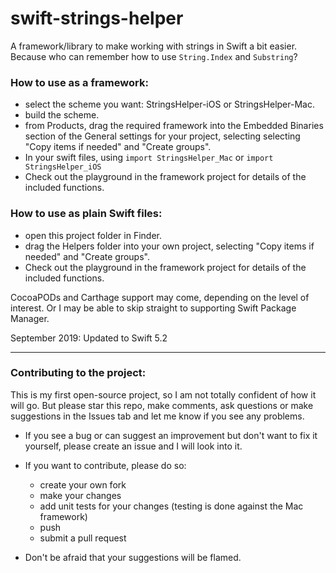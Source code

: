 # swift-strings-helper
A framework/library to make working with strings in Swift a bit easier. Because who can remember how to use `String.Index` and `Substring`?

### How to use as a framework:

* select the scheme you want: StringsHelper-iOS or StringsHelper-Mac.
* build the scheme.
* from Products, drag the required framework into the Embedded Binaries section of the General settings for your project, selecting selecting "Copy items if needed" and "Create groups".
* In your swift files, using `import StringsHelper_Mac` or  `import StringsHelper_iOS`
*  Check out the playground in the framework project for details of the included functions.

### How to use as plain Swift files:

* open this project folder in Finder.
* drag the Helpers folder into your own project, selecting "Copy items if needed" and "Create groups".
*  Check out the playground in the framework project for details of the included functions.



CocoaPODs and Carthage support may come, depending on the level of interest. Or I may be able to skip straight to supporting Swift Package Manager.

September 2019: Updated to Swift 5.2

---

### Contributing to the project:

This is my first open-source project, so I am not totally confident of how it will go. But please star this repo, make comments, ask questions or make suggestions in the Issues tab and let me know if you see any problems.

* If you see a bug or can suggest an improvement but don't want to fix it yourself, please create an issue and I will look into it.

* If you want to contribute, please do so:

  * create your own fork
  * make your changes
  * add unit tests for your changes (testing is done against the Mac framework)
  * push
  * submit a pull request

* Don't be afraid that your suggestions will be flamed.

  